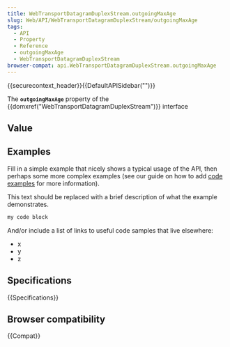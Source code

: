 ```yaml
---
title: WebTransportDatagramDuplexStream.outgoingMaxAge
slug: Web/API/WebTransportDatagramDuplexStream/outgoingMaxAge
tags:
  - API
  - Property
  - Reference
  - outgoingMaxAge
  - WebTransportDatagramDuplexStream
browser-compat: api.WebTransportDatagramDuplexStream.outgoingMaxAge
---
```

{{securecontext_header}}{{DefaultAPISidebar("")}}

The **`outgoingMaxAge`** property of the {{domxref("WebTransportDatagramDuplexStream")}} interface 

## Value



## Examples

Fill in a simple example that nicely shows a typical usage of the API, then perhaps some more complex examples (see our guide on how to add [code examples](/en-US/docs/MDN/Contribute/Structures/Code_examples) for more information).

This text should be replaced with a brief description of what the example demonstrates.

```js
my code block
```

And/or include a list of links to useful code samples that live elsewhere:

*   x
*   y
*   z

## Specifications

{{Specifications}}

## Browser compatibility

{{Compat}}


